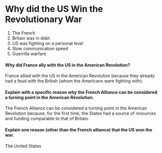 # Why did the US Win the Revolutionary War
1. The French
2. Britain was in debt
3. US was fighting on a personal level
4. Slow communication speed
5. Guerrilla warfare

#### Why did France ally with the US in the American Revolution?
France allied with the US in the American Revolution because they already had a feud with the British (whom the Americans were fighting with). 

#### Explain with a specific reason why the French Alliance can be considered a turning point in the American Revolution.
The French Alliance can be considered a turning point in the American Revolution because, for the first time, the States had a source of resources and funding comparable to that of Britain.

#### Explain one reason (other than the French alliance) that the US won the war.
The United States
